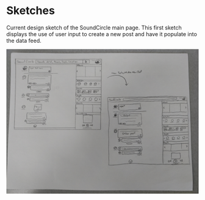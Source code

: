 # Sketches

Current design sketch of the SoundCircle main page.
This first sketch displays the use of user input to create a new post and have it populate into the data feed.

![alt text](SoundCircle_Sketch_MVP.jpg)
